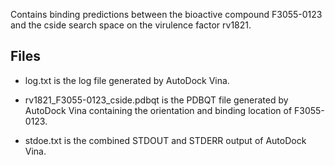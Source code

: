 Contains binding predictions between the bioactive compound F3055-0123 and the cside search space on the virulence factor rv1821.

## Files

- log.txt is the log file generated by AutoDock Vina.

- rv1821_F3055-0123_cside.pdbqt is the PDBQT file generated by AutoDock Vina containing the orientation and binding location of F3055-0123.

- stdoe.txt is the combined STDOUT and STDERR output of AutoDock Vina.


